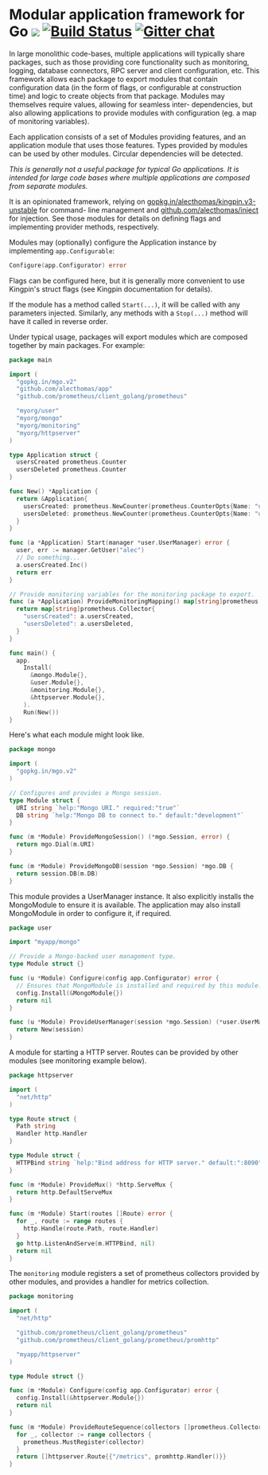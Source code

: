 # Modular application framework for Go [![](https://godoc.org/github.com/alecthomas/app?status.svg)](http://godoc.org/github.com/alecthomas/app) [![Build Status](https://travis-ci.org/alecthomas/app.png)](https://travis-ci.org/alecthomas/app) [![Gitter chat](https://badges.gitter.im/alecthomas.png)](https://gitter.im/alecthomas/Lobby)

In large monolithic code-bases, multiple applications will typically share
packages, such as those providing core functionality such as monitoring,
logging, database connectors, RPC server and client configuration, etc. This
framework allows each package to export modules that contain configuration
data (in the form of flags, or configurable at construction time) and logic to
create objects from that package. Modules may themselves require values,
allowing for seamless inter- dependencies, but also allowing applications to
provide modules with configuration (eg. a map of monitoring variables).

Each application consists of a set of Modules providing features, and an
application module that uses those features. Types provided by modules can be
used by other modules. Circular dependencies will be detected.

*This is generally not a useful package for typical Go applications. It is
intended for large code bases where multiple applications are composed from
separate modules.*

It is an opinionated framework, relying on
[gopkg.in/alecthomas/kingpin.v3-unstable](https://gopkg.in/alecthomas/kingpin.v3-unstable)
for command- line management and
[github.com/alecthomas/inject](https://github.com/alecthomas/inject)
for injection. See those modules for details on defining flags and implementing
provider methods, respectively.

Modules may (optionally) configure the Application instance by implementing `app.Configurable`:

```go
Configure(app.Configurator) error
```

Flags can be configured here, but it is generally more convenient to use Kingpin's struct
flags (see Kingpin documentation for details).

If the module has a method called `Start(...)`, it will be called with any parameters injected.
Similarly, any methods with a `Stop(...)` method will have it called in reverse order.

Under typical usage, packages will export modules which are composed together
by main packages. For example:

```go
package main

import (
  "gopkg.in/mgo.v2"
  "github.com/alecthomas/app"
  "github.com/prometheus/client_golang/prometheus"

  "myorg/user"
  "myorg/mongo"
  "myorg/monitoring"
  "myorg/httpserver"
)

type Application struct {
  usersCreated prometheus.Counter
  usersDeleted prometheus.Counter
}

func New() *Application {
  return &Application{
    usersCreated: prometheus.NewCounter(prometheus.CounterOpts{Name: "usersCreated"}),
    usersDeleted: prometheus.NewCounter(prometheus.CounterOpts{Name: "usersDeleted"}),
  }
}

func (a *Application) Start(manager *user.UserManager) error {
  user, err := manager.GetUser("alec")
  // Do something...
  a.usersCreated.Inc()
  return err
}

// Provide monitoring variables for the monitoring package to export.
func (a *Application) ProvideMonitoringMapping() map[string]prometheus.Collector {
  return map[string]prometheus.Collector{
    "usersCreated": a.usersCreated,
    "usersDeleted": a.usersDeleted,
  }
}

func main() {
  app.
    Install(
      &mongo.Module{},
      &user.Module{},
      &monitoring.Module{},
      &httpserver.Module{},
    ).
    Run(New())
}
```

Here's what each module might look like.

```go
package mongo

import (
  "gopkg.in/mgo.v2"
)

// Configures and provides a Mongo session.
type Module struct {
  URI string `help:"Mongo URI." required:"true"`
  DB string `help:"Mongo DB to connect to." default:"development"`
}

func (m *Module) ProvideMongoSession() (*mgo.Session, error) {
  return mgo.Dial(m.URI)
}

func (m *Module) ProvideMongoDB(session *mgo.Session) *mgo.DB {
  return session.DB(m.DB)
}
```

This module provides a UserManager instance. It also explicitly installs the
MongoModule to ensure it is available. The application may also install
MongoModule in order to configure it, if required.


```go
package user

import "myapp/mongo"

// Provide a Mongo-backed user management type.
type Module struct {}

func (u *Module) Configure(config app.Configurator) error {
  // Ensures that MongoModule is installed and required by this module.
  config.Install(&MongoModule{})
  return nil
}

func (u *Module) ProvideUserManager(session *mgo.Session) (*user.UserManager, error) {
  return New(session)
}
```

A module for starting a HTTP server. Routes can be provided by other modules
(see monitoring example below).

```go
package httpserver

import (
  "net/http"
)

type Route struct {
  Path string
  Handler http.Handler
}

type Module struct {
  HTTPBind string `help:"Bind address for HTTP server." default:":8090"`
}

func (m *Module) ProvideMux() *http.ServeMux {
  return http.DefaultServeMux
}

func (m *Module) Start(routes []Route) error {
  for _, route := range routes {
    http.Handle(route.Path, route.Handler)
  }
  go http.ListenAndServe(m.HTTPBind, nil)
  return nil
}
```

The `monitoring` module registers a set of prometheus collectors provided by
other modules, and provides a handler for metrics collection.

```go
package monitoring

import (
  "net/http"

  "github.com/prometheus/client_golang/prometheus"
  "github.com/prometheus/client_golang/prometheus/promhttp"

  "myapp/httpserver"
)

type Module struct {}

func (m *Module) Configure(config app.Configurator) error {
  config.Install(&httpserver.Module{})
  return nil
}

func (m *Module) ProvideRouteSequence(collectors []prometheus.Collector) []httpserver.Route {
  for _, collector := range collectors {
    prometheus.MustRegister(collector)
  }
  return []httpserver.Route{{"/metrics", promhttp.Handler()}}
}
```
